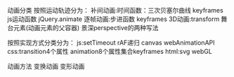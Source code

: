 动画分类
按照运动轨迹分为：
补间动画:时间函数：三次贝塞尔曲线 keyframes js运动函数 jQuery.animate
逐帧动画:步进函数 keyframes
3D动画:transform 舞台元素(动画元素的父容器) 景深perspective的两种写法

按照实现方式分类分为：
js:setTimeout rAF递归 canvas webAnimationAPI
css:transition4个属性 animation8个属性集合keyframes
html:svg webGL

动画方法
变换动画
变形动画